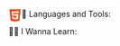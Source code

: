 

🚀 Languages and Tools:
<img align="left" alt="HTML" width="23px" src="https://raw.githubusercontent.com/devicons/devicon/master/icons/html5/html5-original.svg" style="max-width: 100%;">



✍🏻 I Wanna Learn:




